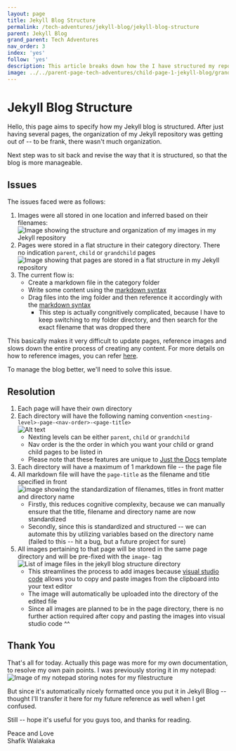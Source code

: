 ```yaml
---
layout: page
title: Jekyll Blog Structure
permalink: /tech-adventures/jekyll-blog/jekyll-blog-structure
parent: Jekyll Blog
grand_parent: Tech Adventures
nav_order: 3
index: 'yes'
follow: 'yes'
description: This article breaks down how the I have structured my repository to ensure maintainability of this site. 
image: ../../parent-page-tech-adventures/child-page-1-jekyll-blog/grandchild-page-3-jekyll-blog-structure/image0-jekyll-blog-jekyll-blog-structure.png
---
```


# Jekyll Blog Structure

Hello, this page aims to specify how my Jekyll blog is structured. After just having several pages, the organization of my Jekyll repository was getting out of  -- to be frank, there wasn't much organization.

Next step was to sit back and revise the way that it is structured, so that the blog is more manageable.

## Issues

The issues faced were as follows:
1. Images were all stored in one location and inferred based on their filenames: ![Image showing the structure and organization of my images in my Jekyll repository](../../parent-page-tech-adventures/child-page-1-jekyll-blog/grandchild-page-3-jekyll-blog-structure/image-showing-img-organization-in-repo.png)
2. Pages were stored in a flat structure in their category directory. There no indication `parent`, `child` or `grandchild` pages <br>![Image showing that pages are stored in a flat structure in my Jekyll repository](../../parent-page-tech-adventures/child-page-1-jekyll-blog/grandchild-page-3-jekyll-blog-structure/image-pages-flat-structure.png)
3. The current flow is:
    - Create a markdown file in the category folder
    - Write some content using the [markdown syntax](/tech-adventures/markdown-syntax)
    - Drag files into the img folder and then reference it accordingly with the [markdown syntax](/tech-adventures/markdown-syntax)
        - This step is actually congnitively complicated, because I have to keep switching to my folder directory, and then search for the exact filename that was dropped there

This basically makes it very difficult to update pages, reference images and slows down the entire process of creating any content. For more details on how to reference images, you can refer [here](/tech-adventures/markdown-syntax).

To manage the blog better, we'll need to solve this issue.


## Resolution

1. Each page will have their own directory
2. Each directory will have the following naming convention `<nesting-level>-page-<nav-order>-<page-title>`<br> ![Alt text](../../parent-page-tech-adventures/child-page-1-jekyll-blog/grandchild-page-3-jekyll-blog-structure/image-revised-directory-structure-naming-convention.png)
    - Nexting levels can be either `parent`, `child` or `grandchild`
    - Nav order is the the order in which you want your child or grand child pages to be listed in
    - Please note that these features are unique to [Just the Docs](https://just-the-docs.com/docs/navigation-structure/) template
3. Each directory will have a maximum of 1 markdown file -- the page file
4. All markdown file will have the `page-title` as the filename and title specified in front  <br> ![image showing the standardization of filenames, titles in front matter and directory name](../../parent-page-tech-adventures/child-page-1-jekyll-blog/grandchild-page-3-jekyll-blog-structure/image-filename-standardize-with-site-title.png)
    - Firstly, this reduces cognitive complexity, because we can manually ensure that the title, filename and directory name are now standardized
    - Secondly, since this is standardized and structured -- we can automate this by utilizing variables based on the directory name (failed to this -- hit a bug, but a future project for sure)
5. All images pertaining to that page will be stored in the same page directory and will be pre-fixed with the `image-` tag <br> ![List of image files in the jekyll blog structure directory](../../parent-page-tech-adventures/child-page-1-jekyll-blog/grandchild-page-3-jekyll-blog-structure/image-all-image-in-same-directory-w-img-prefix.png)
    - This streamlines the process to add images because [visual studio code](https://code.visualstudio.com/) allows you to copy and paste images from the clipboard into your text editor
    - The image will automatically be uploaded into the directory of the edited file
    - Since all images are planned to be in the page directory, there is no further action required after copy and pasting the images into visual studio code ^^

## Thank You

That's all for today. Actually this page was more for my own documentation, to resolve my own pain points. I was previously storing it in my notepad:
![Image of my notepad storing notes for my filestructure](../../parent-page-tech-adventures/child-page-1-jekyll-blog/grandchild-page-3-jekyll-blog-structure/iamge-notepad-notes-for-file-structure.png)

But since it's automatically nicely formatted once you put it in Jekyll Blog -- thought I'll transfer it here for my future reference as well when I get confused.

Still -- hope it's useful for you guys too, and thanks for reading.


Peace and Love <br>
Shafik Walakaka